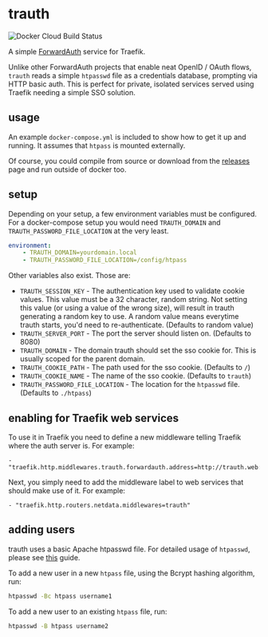 # trauth

![Docker Cloud Build Status](https://img.shields.io/docker/cloud/build/leonjza/trauth)

A simple [ForwardAuth](https://docs.traefik.io/middlewares/forwardauth/) service for Traefik.

Unlike other ForwardAuth projects that enable neat OpenID / OAuth flows, `trauth` reads a simple `htpasswd` file as a credentials database, prompting via HTTP basic auth. This is perfect for private, isolated services served using Traefik needing a simple SSO solution.

## usage

An example `docker-compose.yml` is included to show how to get it up and running. It assumes that `htpass` is mounted externally.

Of course, you could compile from source or download from the [releases](https://github.com/leonjza/trauth/releases) page and run outside of docker too.

## setup

Depending on your setup, a few environment variables must be configured. For a docker-compose setup you would need `TRAUTH_DOMAIN` and `TRAUTH_PASSWORD_FILE_LOCATION` at the very least.

```yml
environment:
    - TRAUTH_DOMAIN=yourdomain.local
    - TRAUTH_PASSWORD_FILE_LOCATION=/config/htpass
```

Other variables also exist. Those are:

* `TRAUTH_SESSION_KEY` - The authentication key used to validate cookie values. This value must be a 32 character, random string. Not setting this value (or using a value of the wrong size), will result in trauth generating a random key to use. A random value means everytime trauth starts, you'd need to re-authenticate. (Defaults to random value)
* `TRAUTH_SERVER_PORT` - The port the server should listen on. (Defaults to 8080)
* `TRAUTH_DOMAIN` - The domain trauth should set the sso cookie for. This is usually scoped for the parent domain.
* `TRAUTH_COOKIE_PATH` - The path used for the sso cookie. (Defaults to `/`)
* `TRAUTH_COOKIE_NAME` - The name of the sso cookie. (Defaults to `trauth`)
* `TRAUTH_PASSWORD_FILE_LOCATION` - The location for the `htpasswd` file. (Defaults to `./htpass`)

## enabling for Traefik web services

To use it in Traefik you need to define a new middleware telling Traefik where the auth server is. For example:

```text
- "traefik.http.middlewares.trauth.forwardauth.address=http://trauth.web:8080/"
```

Next, you simply need to add the middleware label to web services that should make use of it. For example:

```text
- "traefik.http.routers.netdata.middlewares=trauth"
```

## adding users

trauth uses a basic Apache htpasswd file. For detailed usage of `htpasswd`, please see [this](https://httpd.apache.org/docs/2.4/programs/htpasswd.html) guide.

To add a new user in a new `htpass` file, using the Bcrypt hashing algorithm, run:

```bash
htpasswd -Bc htpass username1
```

To add a new user to an existing `htpass` file, run:

```bash
htpasswd -B htpass username2
```
